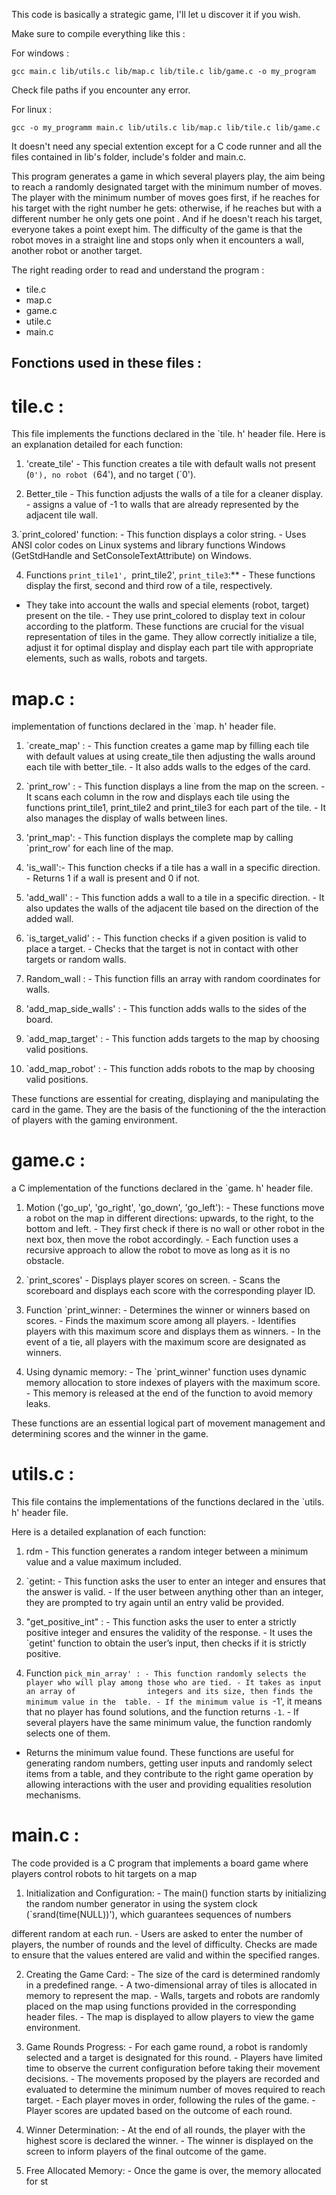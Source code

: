 This code is basically a strategic game, I'll let u discover it if you wish.

Make sure to compile everything like this :

For windows : 

    gcc main.c lib/utils.c lib/map.c lib/tile.c lib/game.c -o my_program

Check file paths if you encounter any error.

For linux :

    gcc -o my_programm main.c lib/utils.c lib/map.c lib/tile.c lib/game.c


It doesn't need any special extention except for a C code runner and all the files contained in lib's folder, include's folder and main.c.

This program generates a game in which several players play, the aim being to reach a randomly designated target with the minimum number of moves. The player with the minimum number of moves goes first, if he reaches for his target with the right number he gets: otherwise, if he reaches but with a different number he only gets one point . And if he doesn't reach his target, everyone takes a point exept him. The difficulty of the game is that the robot moves in a straight line and stops only when it encounters a wall, another robot or another target.

The right reading order to read and understand the program : 
- tile.c
- map.c
- game.c
- utile.c
- main.c

## Fonctions used in these files :

  # tile.c :
  
This file implements the functions declared in the `tile. h' header file. Here is an explanation 
detailed for each function: 

1. 'create_tile'  - This function creates a tile with default walls not present (`0'), no robot (`64'), and 
no target (`0'). 

2. Better_tile  - This function adjusts the walls of a tile for a cleaner display. - assigns a value of -1 to walls that are already represented      by the adjacent tile wall. 

3.`print_colored' function: - This function displays a color string. - Uses ANSI color codes on Linux systems and library functions 
Windows (GetStdHandle and SetConsoleTextAttribute) on Windows. 

4. Functions `print_tile1', `print_tile2', `print_tile3`:** - These functions display the first, second and third row of a tile, respectively.

- They take into account the walls and special elements (robot, target) present on the tile. - They use print_colored to display text in colour according to         the platform. 
These functions are crucial for the visual representation of tiles in the game. They allow 
correctly initialize a tile, adjust it for optimal display and display each part 
tile with appropriate elements, such as walls, robots and targets. 

# map.c :

implementation of functions declared in the `map. h' header file.  

1. `create_map' : - This function creates a game map by filling each tile with default values at 
using create_tile then adjusting the walls around each tile with better_tile. - It also adds walls to the edges of the card. 

2. `print_row' : - This function displays a line from the map on the screen. - It scans each column in the row and displays each tile using the 
functions 
print_tile1, print_tile2 and print_tile3 for each part of the tile. - It also manages the display of walls between lines.

3.  'print_map': - This function displays the complete map by calling `print_row' for each line of the map. 

4.  'is_wall':- This function checks if a tile has a wall in a specific direction. - Returns 1 if a wall is present and 0 if not. 

5. 'add_wall' : - This function adds a wall to a tile in a specific direction. - It also updates the walls of the adjacent tile based on the                     direction of the added wall. 

6. `is_target_valid' : - This function checks if a given position is valid to place a target. - Checks that the target is not in contact with         other       targets or random walls. 

7. Random_wall : - This function fills an array with random coordinates for walls. 

8. 'add_map_side_walls' : - This function adds walls to the sides of the board. 

9. `add_map_target' : - This function adds targets to the map by choosing valid positions. 

10. `add_map_robot' : - This function adds robots to the map by choosing valid positions. 

These functions are essential for creating, displaying and manipulating the card in the game. 
They are the basis of the functioning of the the interaction of players with the gaming environment.

# game.c : 

a C implementation of the functions declared in the `game. h' header file.  

1. Motion  ('go_up', 'go_right', 'go_down', 'go_left'): - These functions move a robot on the map in different directions: upwards, to the right,     to the     bottom and left. - They first check if there is no wall or other robot in the next box, then 
move the robot accordingly. - Each function uses a recursive approach to allow the robot to move as long as it 
is no obstacle. 

2. `print_scores'  - Displays player scores on screen. - Scans the scoreboard and displays each score with the corresponding player ID. 

3. Function `print_winner: - Determines the winner or winners based on scores. - Finds the maximum score among all players. - Identifies players with this         maximum score and displays them as winners. - In the event of a tie, all players with the maximum score are designated as winners. 

4. Using dynamic memory: - The `print_winner' function uses dynamic memory allocation to store indexes of 
players with the maximum score. - This memory is released at the end of the function to avoid memory leaks. 

These functions are an essential logical part of movement management and 
determining scores and the winner in the game.

# utils.c : 

This file contains the implementations of the functions declared in the `utils. h' header file. 

Here is a detailed explanation of each function: 

1. rdm  - This function generates a random integer between a minimum value and a value 
maximum included. 

2. `getint: - This function asks the user to enter an integer and ensures that the answer is valid. - If the user between anything other than an     integer,     they are prompted to try again until an entry 
valid be provided. 

3. "get_positive_int" : - This function asks the user to enter a strictly positive integer and ensures the 
validity of the response. - It uses the `getint' function to obtain the user’s input, then checks if it is 
strictly positive.

4. Function `pick_min_array' : - This function randomly selects the player who will play among those who are tied. - It takes as input an array of                integers and its size, then finds the minimum value in the 
table. - If the minimum value is `-1', it means that no player has found solutions, and the function 
returns `-1`. - If several players have the same minimum value, the function randomly selects one 
of them. 

- Returns the minimum value found. 
These functions are useful for generating random numbers, getting user inputs and 
randomly select items from a table, and they contribute to the right 
game operation by allowing interactions with the user and providing 
equalities resolution mechanisms.

# main.c :

The code provided is a C program that implements a board game where players 
control robots to hit targets on a map 

1. Initialization and Configuration: - The main() function starts by initializing the random number generator in 
using the system clock (`srand(time(NULL))'), which guarantees sequences of numbers 

different random at each run. - Users are asked to enter the number of players, the number of rounds and the 
level of difficulty. Checks are made to ensure that the values entered 
are valid and within the specified ranges. 

2. Creating the Game Card: - The size of the card is determined randomly in a predefined range. - A two-dimensional array of tiles is allocated in memory         to represent the map. - Walls, targets and robots are randomly placed on the map using 
functions provided in the corresponding header files. - The map is displayed to allow players to view the game environment. 

3. Game Rounds Progress: - For each game round, a robot is randomly selected and a target is 
designated for this round. - Players have limited time to observe the current configuration before taking 
their movement decisions. - The movements proposed by the players are recorded and evaluated to determine the 
minimum number of moves required to reach target. - Each player moves in order, following the rules of the game. - Player scores are updated based on the         outcome of each round. 

4. Winner Determination: - At the end of all rounds, the player with the highest score is declared the winner. - The winner is displayed on the screen to          inform players of the final outcome of the game. 

5. Free Allocated Memory: - Once the game is over, the memory allocated for st
